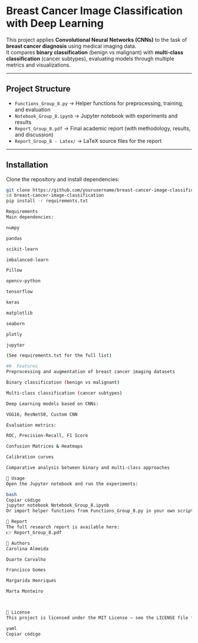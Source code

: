# Breast Cancer Image Classification with Deep Learning

This project applies **Convolutional Neural Networks (CNNs)** to the task of **breast cancer diagnosis** using medical imaging data.  
It compares **binary classification** (benign vs malignant) with **multi-class classification** (cancer subtypes), evaluating models through multiple metrics and visualizations.

---

##  Project Structure
- `Functions_Group_8.py` → Helper functions for preprocessing, training, and evaluation  
- `Notebook_Group_8.ipynb` → Jupyter notebook with experiments and results  
- `Report_Group_8.pdf` → Final academic report (with methodology, results, and discussion)  
- `Report_Group_8 - Latex/` → LaTeX source files for the report  

---

##  Installation
Clone the repository and install dependencies:

```bash
git clone https://github.com/yourusername/breast-cancer-image-classification.git
cd breast-cancer-image-classification
pip install -r requirements.txt

Requirements
Main dependencies:

numpy

pandas

scikit-learn

imbalanced-learn

Pillow

opencv-python

tensorflow

keras

matplotlib

seaborn

plotly

jupyter

(See requirements.txt for the full list)

##  Features
Preprocessing and augmentation of breast cancer imaging datasets

Binary classification (benign vs malignant)

Multi-class classification (cancer subtypes)

Deep Learning models based on CNNs:

VGG16, ResNet50, Custom CNN

Evaluation metrics:

ROC, Precision-Recall, F1 Score

Confusion Matrices & Heatmaps

Calibration curves

Comparative analysis between binary and multi-class approaches

🧪 Usage
Open the Jupyter notebook and run the experiments:

bash
Copiar código
jupyter notebook Notebook_Group_8.ipynb
Or import helper functions from Functions_Group_8.py in your own scripts.

📖 Report
The full research report is available here:
👉 Report_Group_8.pdf

👥 Authors
Carolina Almeida

Duarte Carvalho

Francisco Gomes

Margarida Henriques

Marta Monteiro



📜 License
This project is licensed under the MIT License – see the LICENSE file for details.

yaml
Copiar código






